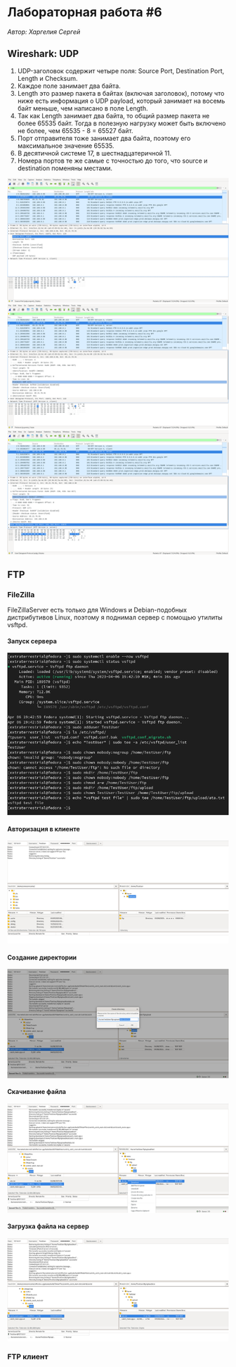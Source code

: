 # Лабораторная работа #6
*Автор: Харгелия Сергей*

## Wireshark: UDP

1. UDP-заголовок содержит четыре поля: Source Port, Destination Port, Length и Checksum.
2. Каждое поле занимает два байта.
3. Length это размер пакета в байтах (включая заголовок), потому что ниже есть информация о UDP payload, который занимает на восемь байт меньше, чем написано в поле Length.
4. Так как Length занимает два байта, то общий размер пакета не более 65535 байт. Тогда в полезную нагрузку может быть включено не более, чем 65535 - 8 = 65527 байт.
5. Порт отправителя тоже занимает два байта, поэтому его максимальное значение 65535.
6. В десятичной системе 17, в шестнадцатеричной 11.
7. Номера портов те же самые с точностью до того, что source и destination поменяны местами. 

![wireshark_1](./assets/wireshark/udp_wireshark_1.png)
![wireshark_2](./assets/wireshark/udp_wireshark_2.png)
![wireshark_3](./assets/wireshark/udp_wireshark_3.png)

## FTP

### FileZilla

FileZillaServer есть только для Windows и Debian-подобных дистрибутивов Linux, поэтому я поднимал сервер с помощью утилиты vsftpd. 

#### Запуск сервера

![vsftpd](./assets/vsftpd_config.png)

#### Авторизация в клиенте

![auth](./assets/filezilla/filezilla_enter.png)

#### Создание директории

![mkdir](./assets/filezilla/filezilla_create_directory.png)

#### Скачивание файла 

![download](./assets/filezilla/filezilla_download.png)

#### Загрузка файла на сервер

![upload](./assets/filezilla/filezilla_upload.png)

### FTP клиент
